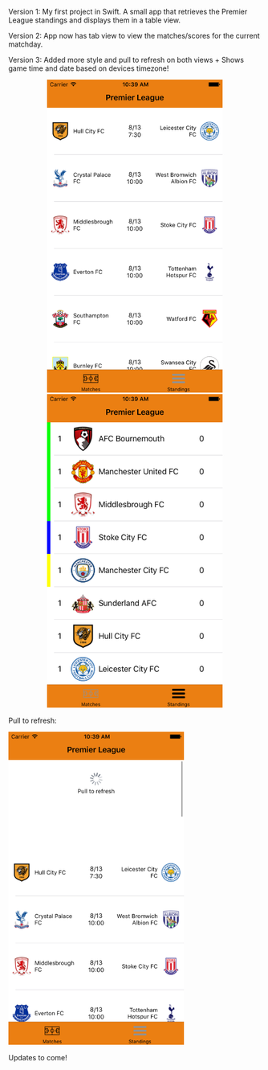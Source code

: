 Version 1: My first project in Swift. A small app that retrieves the Premier League standings and displays them in a table view.

Version 2: App now has tab view to view the matches/scores for the current matchday.

Version 3: Added more style and pull to refresh on both views + Shows game time and date based on devices timezone!

<p align="center">
  <img src="https://github.com/hodges1311/premTable/blob/master/premTable/Assets.xcassets/Screenshots/Matches.imageset/Simulator%20Screen%20Shot%20Aug%209%2C%202016%2C%2010.39.39%20AM.png" width="350"/>
 <img src="https://github.com/hodges1311/premTable/blob/master/premTable/Assets.xcassets/Screenshots/Standings.imageset/Simulator%20Screen%20Shot%20Aug%209%2C%202016%2C%2010.39.44%20AM.png" width="350"/>
</p>

Pull to refresh:

  <img src="https://github.com/hodges1311/premTable/blob/master/premTable/Assets.xcassets/Screenshots/Pull%20to%20Refresh.imageset/Simulator%20Screen%20Shot%20Aug%209%2C%202016%2C%2010.39.53%20AM.png" width="350"/>
  
Updates to come!
